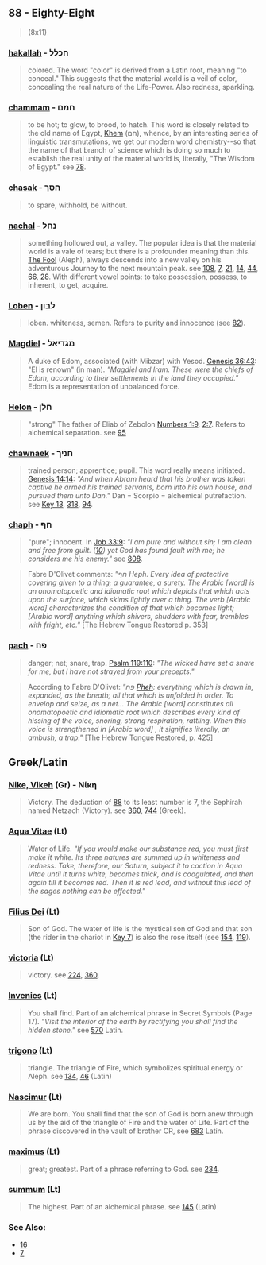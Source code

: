 ## 88 - Eighty-Eight
> (8x11)

### [hakallah](/keys/ChKLL) - חכלל
> colored. The word "color" is derived from a Latin root, meaning "to conceal." This suggests that the material world is a veil of color, concealing the real nature of the Life-Power. Also redness, sparkling.

### [chammam](/keys/ChMM) - חמם
> to be hot; to glow, to brood, to hatch. This word is closely related to the old name of Egypt, [Khem](/keys/ChM) (חם), whence, by an interesting series of linguistic transmutations, we get our modern word chemistry--so that the name of that branch of science which is doing so much to establish the real unity of the material world is, literally, "The Wisdom of Egypt." see [78](78).

### [chasak](/keys/ChSK) - חסך
> to spare, withhold, be without.

### [nachal](/keys/NChL) - נחל
> something hollowed out, a valley. The popular idea is that the material world is a vale of tears; but there is a profounder meaning than this. [The Fool](/keys/A) (Aleph), always descends into a new valley on his adventurous Journey to the next mountain peak. see [108](108), [7](7), [21](21), [14](14), [44](44), [66](66), [28](28). With different vowel points: to take possession, possess, to inherent, to get, acquire.

### [Loben](/keys/LBVN) - לבון
> loben. whiteness, semen. Refers to purity and innocence (see [82](82)).

### [Magdiel](/keys/MGDIAL) - מגדיאל
> A duke of Edom, associated (with Mibzar) with Yesod. [Genesis 36:43](http://biblehub.com/genesis/36-43.htm): "El is renown" (in man). *"Magdiel and Iram. These were the chiefs of Edom, according to their settlements in the land they occupied."* Edom is a representation of unbalanced force.

### [Helon](/keys/ChLN) - חלן
> "strong" The father of Eliab of Zebolon [Numbers 1:9](http://biblehub.com/numbers/1-9.htm), [2:7](http://biblehub.com/numbers/2-7.htm). Refers to alchemical separation. see [95](95)

### [chawnaek](/keys/ChNIK) - חניך
> trained person; apprentice; pupil. This word really means initiated. [Genesis 14:14](http://biblehub.com/genesis/14-14.htm): *"And when Abram heard that his brother was taken captive he armed his trained servants, born into his own house, and pursued them unto Dan."* Dan = Scorpio = alchemical putrefaction. see [Key 13](13), [318](318), [94](94).

### [chaph](/keys/ChP) - חף
> "pure"; innocent. In [Job 33:9](http://biblehub.com/job/33-9.htm): *"I am pure and without sin; I am clean and free from guilt. ([10](http://biblehub.com/job/33-10.htm)) yet God has found fault with me; he considers me his enemy."* see [808](808).

> Fabre D'Olivet comments: *"חף Heph. Every idea of protective covering given to a thing; a guarantee, a surety. The Arabic [word] is an onomatopoetic and idiomatic root which depicts that which acts upon the surface, which skims lightly over a thing. The verb [Arabic word] characterizes the condition of that which becomes light; [Arabic word] anything which shivers, shudders with fear, trembles with fright, etc."* [The Hebrew Tongue Restored p. 353]

### [pach](/keys/PCh) - פח
> danger; net; snare, trap. [Psalm 119:110](http://biblehub.com/psalms/119-110.htm): *"The wicked have set a snare for me, but I have not strayed from your precepts."* 

> According to Fabre D'Olivet: *"פח [Pheh](/keys/PCh): everything which is drawn in, expanded, as the breath; all that which is unfolded in order. To envelop and seize, as a net... The Arabic [word] constitutes all onomatopoetic and idiomatic root which describes every kind of hissing of the voice, snoring, strong respiration, rattling. When this voice is strengthened in [Arabic word] , it signifies literally, an ambush; a trap."* [The Hebrew Tongue Restored, p. 425]

## Greek/Latin

### [Nike, Vikeh](/greek?word=nikh) (Gr) - Νίκη
> Victory. The deduction of [88](88) to its least number is 7, the Sephirah named Netzach (Victory). see [360](360), [744](744) (Greek).

### [Aqua Vitae](/latin?word=Aqua+Vitae) (Lt)
> Water of Life. *"If you would make our substance red, you must first make it white. Its three natures are summed up in whiteness and redness. Take, therefore, our Saturn, subject it to coction in Aqua Vitae until it turns white, becomes thick, and is coagulated, and then again till it becomes red. Then it is red lead, and without this lead of the sages nothing can be effected."*

### [Filius Dei](/latin?word=Filius+Dei) (Lt)
> Son of God. The water of life is the mystical son of God and that son (the rider in the chariot in [Key 7](7)) is also the rose itself (see [154](154), [119](119)).

### [victoria](/latin?word=victoria) (Lt)
> victory. see [224](224), [360](360).

### [Invenies](/latin?word=Invenies) (Lt)
> You shall find. Part of an alchemical phrase in Secret Symbols (Page 17). *"Visit the interior of the earth by rectifying you shall find the hidden stone."* see [570](570) Latin.

### [trigono](/latin?word=trigono) (Lt)
> triangle. The triangle of Fire, which symbolizes spiritual energy or Aleph. see [134](134), [46](46) (Latin)

### [Nascimur](/latin?word=Nascimur) (Lt)
> We are born. You shall find that the son of God is born anew through us by the aid of the triangle of Fire and the water of Life. Part of the phrase discovered in the vault of brother CR, see [683](683) Latin.

### [maximus](/latin?word=maximus) (Lt)
> great; greatest. Part of a phrase referring to God. see [234](234).

### [summum](/latin?word=summum) (Lt)
> The highest. Part of an alchemical phrase. see [145](145) (Latin)

### See Also:

- [16](16)
- [7](7)
